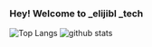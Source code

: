 
### Hey! Welcome to _elijibl _tech

![Top Langs](https://github-readme-stats.vercel.app/api/top-langs/?username=elaijaqode&hide=html)
![github stats](https://github-readme-stats.vercel.app/api?username=elaijaqode&show_icons=true&count_private=true&line_height=33)

